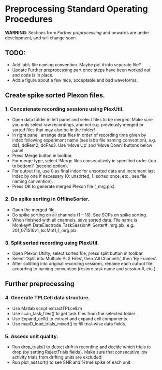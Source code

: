 # Preprocessing Standard Operating Procedures


**WARNING**: Sections from *Further preprocessing* and onwards are under development, and will change soon.

## TODO:

- Add lab’s file naming convention. Maybe put it into separate file?
- Update Further preprocessing part once steps have been worked out and code is in place.
- Add a figure about a few nice, acceptable and bad waveforms.


## Create spike sorted Plexon files.

### 1. Concatenate recording sessions using PlexUtil.

- Open data folder in left panel and select files to be merged. Make sure you only select raw recordings, and not e.g. previously merged or sorted files that may also be in the folder!
- In right panel, arrange data files in order of recording time given by index following experiment name (see lab’s file naming convention), e.g. dd1, ddRem2, ddPas3. Use ‘Move Up’ and ‘Move Down’ buttons below panel.
- Press Merge button in toolbar.
- For merge type, select ‘Merge files consecutively in specified order (top to bottom)’ (second option). 
- For output file, use 0 as final index for unsorted data and increment last index by one if necessary (0: unsorted, 1: sorted once, etc., see file naming convention).
- Press OK to generate merged Plexon file (_mrg.plx).

### 2. Do spike sorting in OfflineSorter.

- Open the merged file.
- Do spike sorting on all channels (1 – 16). See SOPs on spike sorting.
- When finished with all channels, save sorted data. File name is Monkey#_DateElectrode_TaskSession#_Sorter#_mrg.plx, e.g. 201_071516v1_locMot1_1_mrg.plx.

### 3. Split sorted recording using PlexUtil.

- Open Plexon Utility, select sorted file, press split button in toolbar.
- Select ‘Split into Multiple PLX Files’, then ‘All Channels’, then ‘By Frames’.
- After splitting into original recording sessions, rename each output file according to naming convention (restore task name and session #, etc.).


## Further preprocessing

### 4. Generate TPLCell data structure.

- Use Matlab script extractTPLcell.m
- Use scan_task_files() to get task files from the selected folder .
- Use Expand_cell() to extract and expand cell components.
- Use mapD_load_trials_mixed() to fill trial-wise data fields.

### 5. Assess unit quality.

- Run drop_trials() to detect drift in recording and decide which trials to drop (by setting RejectTrials fields). Make sure that consecutive low activity trials from drifting units are excluded!
- Run plot_asssort() to see SNR and %true spike of each unit.

